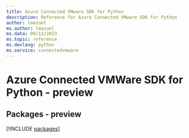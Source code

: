 ```yaml
---
title: Azure Connected VMware SDK for Python
description: Reference for Azure Connected VMware SDK for Python
author: lmazuel
ms.author: lmazuel
ms.data: 09/13/2023
ms.topic: reference
ms.devlang: python
ms.service: connectedvmware
---
```

# Azure Connected VMWare SDK for Python - preview
## Packages - preview
[!INCLUDE [packages](connected-vmware-index.md)]